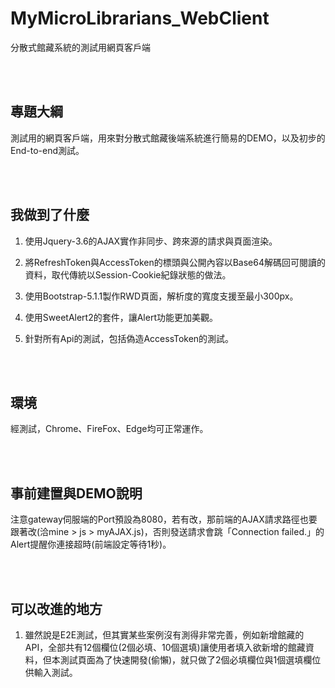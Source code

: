 # MyMicroLibrarians_WebClient
分散式館藏系統的測試用網頁客戶端

<br><br>
## 專題大綱

測試用的網頁客戶端，用來對分散式館藏後端系統進行簡易的DEMO，以及初步的End-to-end測試。

<br><br>
## 我做到了什麼

1. 使用Jquery-3.6的AJAX實作非同步、跨來源的請求與頁面渲染。

2. 將RefreshToken與AccessToken的標頭與公開內容以Base64解碼回可閱讀的資料，取代傳統以Session-Cookie紀錄狀態的做法。

3. 使用Bootstrap-5.1.1製作RWD頁面，解析度的寬度支援至最小300px。

4. 使用SweetAlert2的套件，讓Alert功能更加美觀。

5. 針對所有Api的測試，包括偽造AccessToken的測試。


<br><br>
## 環境

經測試，Chrome、FireFox、Edge均可正常運作。


<br><br>
## 事前建置與DEMO說明

注意gateway伺服端的Port預設為8080，若有改，那前端的AJAX請求路徑也要跟著改(洽mine > js > myAJAX.js)，否則發送請求會跳「Connection failed.」的Alert提醒你連接超時(前端設定等待1秒)。


<br><br>
## 可以改進的地方

1. 雖然說是E2E測試，但其實某些案例沒有測得非常完善，例如新增館藏的API，全部共有12個欄位(2個必填、10個選填)讓使用者填入欲新增的館藏資料，但本測試頁面為了快速開發(偷懶)，就只做了2個必填欄位與1個選填欄位供輸入測試。

